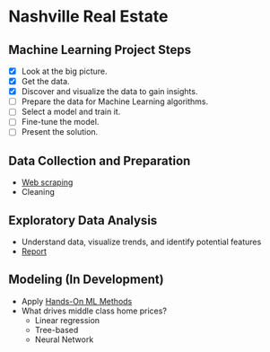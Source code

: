 # Nashville Real Estate

## Machine Learning Project Steps

- [x] Look at the big picture.
- [x] Get the data.
- [x] Discover and visualize the data to gain insights.
- [ ] Prepare the data for Machine Learning algorithms.
- [ ] Select a model and train it.
- [ ] Fine-tune the model.
- [ ] Present the solution.

## Data Collection and Preparation
-  [Web scraping](https://github.com/sheacon/nashville_real_estate/blob/main/scrape.md)
-  Cleaning

## Exploratory Data Analysis
- Understand data, visualize trends, and identify potential features
- [Report](https://github.com/sheacon/nashville_real_estate_eda/blob/main/final_report.pdf)

## Modeling (In Development)
- Apply [Hands-On ML Methods](https://github.com/ageron/handson-ml/blob/master/02_end_to_end_machine_learning_project.ipynb)
- What drives middle class home prices?
  - Linear regression
  - Tree-based
  - Neural Network
